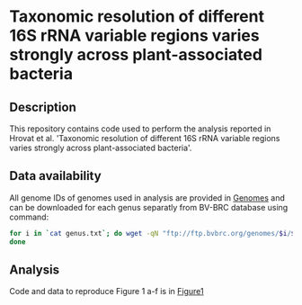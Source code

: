 # Taxonomic resolution of different 16S rRNA variable regions varies strongly across plant-associated bacteria



## Description

This repository contains code used to perform the analysis reported in Hrovat et al. 'Taxonomic resolution of different 16S rRNA variable regions varies strongly across plant-associated bacteria'.


## Data availability

All genome IDs of genomes used in analysis are provided in [Genomes](./Genomes) and can be downloaded for each genus separatly from BV-BRC database using command:

```bash
for i in `cat genus.txt`; do wget -qN "ftp://ftp.bvbrc.org/genomes/$i/$i.fna";
done
```

## Analysis

Code and data to reproduce Figure 1 a-f is in [Figure1](./Figure1)
